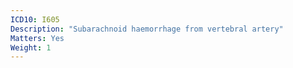 ```yaml
---
ICD10: I605
Description: "Subarachnoid haemorrhage from vertebral artery"
Matters: Yes
Weight: 1
---
```


